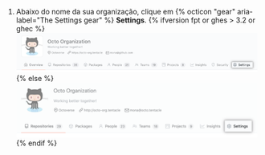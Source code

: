 1. Abaixo do nome da sua organização, clique em
{% octicon "gear" aria-label="The Settings gear" %} **Settings**.
  {% ifversion fpt or ghes > 3.2 or ghec %}
  ![Botão de configurações da organização](/assets/images/help/organizations/organization-settings-tab-with-overview-tab.png)
  {% else %}
  ![Botão de configurações da organização](/assets/images/help/organizations/organization-settings-tab.png)
  {% endif %}
